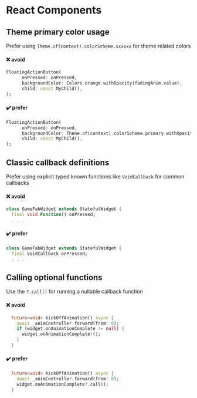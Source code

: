 # React Components

## Theme primary color usage

Prefer using `Theme.of(context).colorScheme.xxxxxx` for theme related colors

#### :x: avoid

```dart
FloatingActionButton(
      onPressed: onPressed,
      backgroundColor: Colors.orange.withOpacity(fadingAnim.value),
      child: const MyChild(),
);
```

#### :heavy_check_mark: prefer

```dart
FloatingActionButton(
      onPressed: onPressed,
      backgroundColor: Theme.of(context).colorScheme.primary.withOpacity(fadingAnim.value),
      child: const MyChild(),
);
```


## Classic callback definitions

Prefer using explicit typed known functions like `VoidCallback` for common callbacks

#### :x: avoid

```dart
class GameFabWidget extends StatefulWidget {
  final void Function() onPressed;
  . . .
```

#### :heavy_check_mark: prefer

```dart
class GameFabWidget extends StatefulWidget {
  final VoidCallback onPressed;
  . . .
```


## Calling optional functions

Use the `?.call()` for running a nullable callback function

#### :x: avoid

```dart
  Future<void> kickOffAnimation() async {
    await _animController.forward(from: 0);
    if (widget.onAnimationComplete != null) {
      widget.onAnimationComplete!();
    }
  }
```

#### :heavy_check_mark: prefer

```dart
  Future<void> kickOffAnimation() async {
    await _animController.forward(from: 0);
    widget.onAnimationComplete?.call();
  }
```
